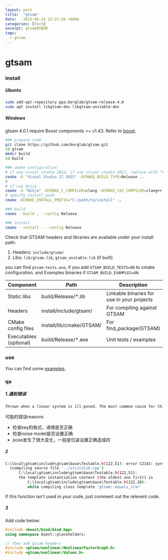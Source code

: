 ```yaml
---
layout: post
title:  "gtsam"
date:   2025-06-24 22:21:26 +0800
categories: [Tech]
excerpt: gtsam的使用
tags:
  - gtsam
---
```


# gtsam

### install

##### Ubuntu

```bash
sudo add-apt-repository ppa:borglab/gtsam-release-4.0
sudo apt install libgtsam-dev libgtsam-unstable-dev
```

##### Windows

gtsam 4.0.1 require Boost components >= v1.43. Refer to [boost](https://blue-stone.top/blog/boost/).

```bash
### prepare code
git clone https://github.com/borglab/gtsam.git
cd gtsam
mkdir build
cd build

### cmake configuration
# if use visual studio 2022; if use visual studio 2017, replace with "Visual Studio 16 2019"
cmake -G "Visual Studio 17 2022" -DCMAKE_BUILD_TYPE=Release ..
# 
# if use Ninja
cmake -G "Ninja" -DCMAKE_C_COMPILER=clang -DCMAKE_CXX_COMPILER=clang++ ..
# specify install path
cmake -DCMAKE_INSTALL_PREFIX="C:/path/to/install" ..

### build
cmake --build . --config Release

### install
cmake --install . --config Release
```

Check that GTSAM headers and libraries are available under your install path:

1. Headers: `include/gtsam/`
2. Libs: `lib/gtsam.lib`, `gtsam_unstable.lib` (if built)

you can find `gtsam-tests.exe`, if you add `GTSAM_BUILD_TESTS=ON` to cmake configuration. and Examples binaries if `GTSAM_BUILD_EXAMPLES=ON`.

| Component              | Path                     | Description                                |
| ---------------------- | ------------------------ | ------------------------------------------ |
| Static libs            | build/Release/*.lib      | Linkable binaries for use in your projects |
| Headers                | install/include/gtsam/   | For compiling against GTSAM                |
| CMake config files     | install/lib/cmake/GTSAM/ | For find_package(GTSAM)                    |
| Executables (optional) | build/Release/*.exe      | Unit tests / examples                      |

### use

You can find some [examples](https://github.com/blue-stone-j/example/tree/main/lib/src).

### qa

##### 1.遇到错误

```bash
Thrown when a linear system is ill-posed. The most common cause for this error is having underconstrained variable.
```

可能的错误reasons

* 检查key的格式，递增是否正确
* 检查noise model是否设置正确
* pose发生了很大变化，一般是位姿设置正确造成的

##### 2

```bash
C:\local\gtsam\include\gtsam\base\Testable.h(122,51): error C2143: syntax error: missing ',' before '<' [D:\calib\build\calib.vcxproj]
  (compiling source file '../src/calib.cpp')
      C:\local\gtsam\include\gtsam\base\Testable.h(122,51):
      the template instantiation context (the oldest one first) is
          C:\local\gtsam\include\gtsam\base\Testable.h(122,10):
          while compiling class template 'gtsam::equals_star'
```

If this function isn't used in your code, just comment out the relevent code.

##### 3

Add code below:

```C++
#include <boost/bind/bind.hpp>
using namespace boost::placeholders;

// then add gtsam headers
#include <gtsam/nonlinear/NonlinearFactorGraph.h>
#include <gtsam/nonlinear/Values.h>
```
